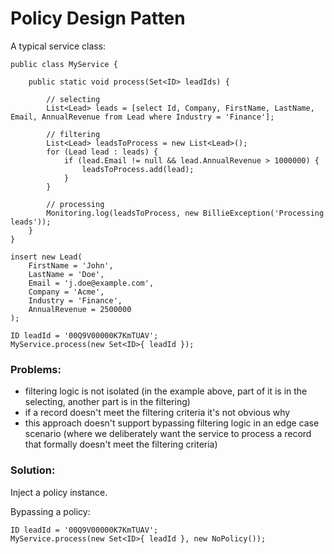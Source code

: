 # Policy Design Patten

A typical service class:

```
public class MyService {

    public static void process(Set<ID> leadIds) {

        // selecting
        List<Lead> leads = [select Id, Company, FirstName, LastName, Email, AnnualRevenue from Lead where Industry = 'Finance'];

        // filtering
        List<Lead> leadsToProcess = new List<Lead>();
        for (Lead lead : leads) {
            if (lead.Email != null && lead.AnnualRevenue > 1000000) {
                leadsToProcess.add(lead);
            }
        }

        // processing
        Monitoring.log(leadsToProcess, new BillieException('Processing leads'));
    }
}
```

```
insert new Lead(
    FirstName = 'John',
    LastName = 'Doe',
    Email = 'j.doe@example.com',
    Company = 'Acme',
    Industry = 'Finance',
    AnnualRevenue = 2500000
);
```

    ID leadId = '00Q9V00000K7KmTUAV';
    MyService.process(new Set<ID>{ leadId });

### Problems:

- filtering logic is not isolated (in the example above, part of it is in the selecting, another part is in the filtering)
- if a record doesn't meet the filtering criteria it's not obvious why
- this approach doesn't support bypassing filtering logic in an edge case scenario (where we deliberately want the service to process a record that formally doesn't meet the filtering criteria)


### Solution:

Inject a policy instance.


Bypassing a policy:

    ID leadId = '00Q9V00000K7KmTUAV';
    MyService.process(new Set<ID>{ leadId }, new NoPolicy());
